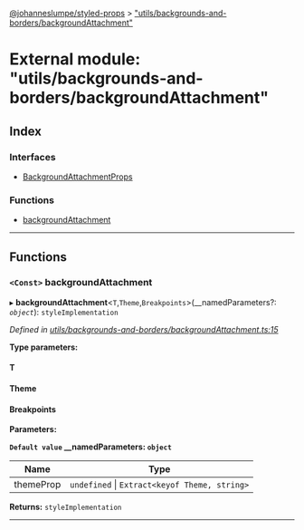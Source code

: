 [@johanneslumpe/styled-props](../README.md) > ["utils/backgrounds-and-borders/backgroundAttachment"](../modules/_utils_backgrounds_and_borders_backgroundattachment_.md)

# External module: "utils/backgrounds-and-borders/backgroundAttachment"

## Index

### Interfaces

* [BackgroundAttachmentProps](../interfaces/_utils_backgrounds_and_borders_backgroundattachment_.backgroundattachmentprops.md)

### Functions

* [backgroundAttachment](_utils_backgrounds_and_borders_backgroundattachment_.md#backgroundattachment)

---

## Functions

<a id="backgroundattachment"></a>

### `<Const>` backgroundAttachment

▸ **backgroundAttachment**<`T`,`Theme`,`Breakpoints`>(__namedParameters?: *`object`*): `styleImplementation`

*Defined in [utils/backgrounds-and-borders/backgroundAttachment.ts:15](https://github.com/johanneslumpe/styled-props/blob/8e709f1/src/utils/backgrounds-and-borders/backgroundAttachment.ts#L15)*

**Type parameters:**

#### T 
#### Theme 
#### Breakpoints 
**Parameters:**

**`Default value` __namedParameters: `object`**

| Name | Type |
| ------ | ------ |
| themeProp | `undefined` \| `Extract<keyof Theme, string>` |

**Returns:** `styleImplementation`

___

